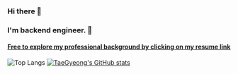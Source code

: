 ### Hi there 👋
### I'm backend engineer. 🚀

#### [Free to explore my professional background by clicking on my resume link](https://ivy-october-fe6.notion.site/Kang-Tae-Gyeong-3296c886a12045e5b50a5c7070c161c6)
![Top Langs](https://github-readme-stats.vercel.app/api/top-langs/?username=TaeGyeong115&layout=compact&theme=dracula)
[![TaeGyeong's GitHub stats](https://github-readme-stats.vercel.app/api?username=TaeGyeong115&hide=stars,contribs&count_private=true)](https://github.com/TaeGyeong115/github-readme-stats)
